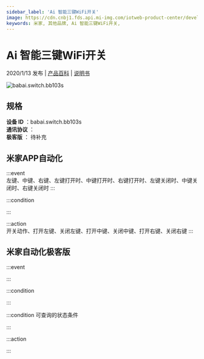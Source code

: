 ```yaml
---
sidebar_label: 'Ai 智能三键WiFi开关'
image: https://cdn.cnbj1.fds.api.mi-img.com/iotweb-product-center/developer_1577330530746AL7il8Li.png?GalaxyAccessKeyId=AKVGLQWBOVIRQ3XLEW&Expires=9223372036854775807&Signature=YNnZWlStUdviiK14v/EulSWA6S0=
keywords: 米家, 其他品牌, Ai 智能三键WiFi开关, 
---
```

# Ai 智能三键WiFi开关

2020/1/13 发布 | [产品百科](https://home.mi.com/webapp/content/baike/product/index.html?model=babai.switch.bb103s/) | [说明书](https://home.mi.com/views/introduction.html?model=babai.switch.bb103s&region=cn)

![babai.switch.bb103s](https://cdn.cnbj1.fds.api.mi-img.com/iotweb-product-center/developer_1577330530746AL7il8Li.png?GalaxyAccessKeyId=AKVGLQWBOVIRQ3XLEW&Expires=9223372036854775807&Signature=YNnZWlStUdviiK14v/EulSWA6S0=)

## 规格  
> 
**设备 ID** ：babai.switch.bb103s  
**通讯协议** ：  
**极客版**  ： 待补充 


## 米家APP自动化  

:::event  
左键、中键、右键、左键打开时、中键打开时、右键打开时、左键关闭时、中键关闭时、右键关闭时
:::

:::condition  

:::

:::action   
开关动作、打开左键、关闭左键、打开中键、关闭中键、打开右键、关闭右键
:::

## 米家自动化极客版  

:::event  

:::

:::condition  

:::

:::condition 可查询的状态条件  

:::

:::action  

:::

        
